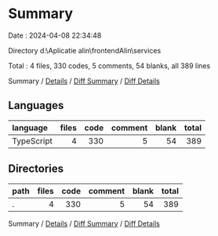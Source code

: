 # Summary

Date : 2024-04-08 22:34:48

Directory d:\\Aplicatie alin\\frontendAlin\\services

Total : 4 files,  330 codes, 5 comments, 54 blanks, all 389 lines

Summary / [Details](details.md) / [Diff Summary](diff.md) / [Diff Details](diff-details.md)

## Languages
| language | files | code | comment | blank | total |
| :--- | ---: | ---: | ---: | ---: | ---: |
| TypeScript | 4 | 330 | 5 | 54 | 389 |

## Directories
| path | files | code | comment | blank | total |
| :--- | ---: | ---: | ---: | ---: | ---: |
| . | 4 | 330 | 5 | 54 | 389 |

Summary / [Details](details.md) / [Diff Summary](diff.md) / [Diff Details](diff-details.md)